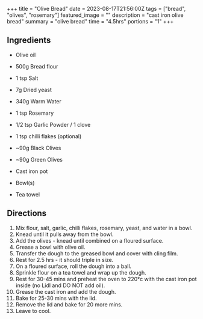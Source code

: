 +++
title = "Olive Bread"
date = 2023-08-17T21:56:00Z
tags = ["bread", "olives", "rosemary"]
featured_image = ""
description = "cast iron olive bread"
summary = "olive bread"
time = "4.5hrs"
portions = "1"
+++

## Ingredients 
- Olive oil
- 500g Bread flour
- 1 tsp Salt
- 7g Dried yeast 
- 340g Warm Water
- 1 tsp Rosemary
- 1/2 tsp Garlic Powder / 1 clove
- 1 tsp chilli flakes (optional)
- ~90g Black Olives
- ~90g Green Olives

- Cast iron pot 
- Bowl(s)
- Tea towel

## Directions
1. Mix flour, salt, garlic, chilli flakes, rosemary, yeast, and water in a bowl.
2. Knead until it pulls away from the bowl.
3. Add the olives - knead until combined on a floured surface.
4. Grease a bowl with olive oil.
5. Transfer the dough to the greased bowl and cover with cling film.
6. Rest for 2.5 hrs - it should triple in size.
7. On a floured surface, roll the dough into a ball.
8. Sprinkle flour on a tea towel and wrap up the dough.
9. Rest for 30-45 mins and preheat the oven to 220°c  with the cast iron pot inside (no Lidl and DO NOT add oil).
10. Grease the cast iron and add the dough.
11. Bake for 25-30 mins with the lid.
12. Remove the lid and bake for 20 more mins.
13. Leave to cool.